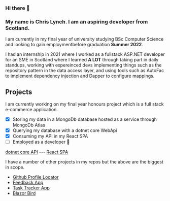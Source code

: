 ### Hi there 👋
### My name is Chris Lynch. I am an aspiring developer from Scotland. 
I am currently in my final year of university studying BSc Computer Science and looking to gain employmentbefore graduation **Summer 2022**.

I had an internship in 2021 where I worked as a fullstack ASP.NET developer for an SME in Scotland where I learned **A LOT** through taking part in daily standups, working with expereinced devs implementing things such as the repository pattern in the data access layer, and using tools such as AutoFac to implement dependency injection and Dapper to configure mappings.


## Projects
I am currently working on my final year honours project which is a full stack e-commerce application. 
- [x] Storing my data in a MongoDb database hosted as a service through MongoDb Atlas
- [x] Querying my database with a dotnet core WebApi 
- [x] Consuming my API in my React SPA 
- [ ] Employed as a developer :pray:

[dotnet core API](https://github.com/ChrisLynchCodes/HonsAPI)   ---   [React SPA](https://github.com/ChrisLynchCodes/hons-frontend)

I have a number of other projects in my repos but the above are the biggest in scope.

- [Github Profile Locator](https://github.com/ChrisLynchCodes/github-profile-locator)
- [Feedback App](https://github.com/ChrisLynchCodes/feedback-app)
- [Task Tracker App](https://github.com/ChrisLynchCodes/Task-Tracker-Base)
- [Blazor Bird](https://github.com/ChrisLynchCodes/BlazorBird)

<!--
**ChrisLynchCodes/ChrisLynchCodes** is a ✨ _special_ ✨ repository because its `README.md` (this file) appears on your GitHub profile.

Here are some ideas to get you started:

- 🔭 I’m currently working on ...
- 🌱 I’m currently learning ...
- 👯 I’m looking to collaborate on ...
- 🤔 I’m looking for help with ...
- 💬 Ask me about ...
- 📫 How to reach me: ...
- 😄 Pronouns: ...
- ⚡ Fun fact: ...
-->
